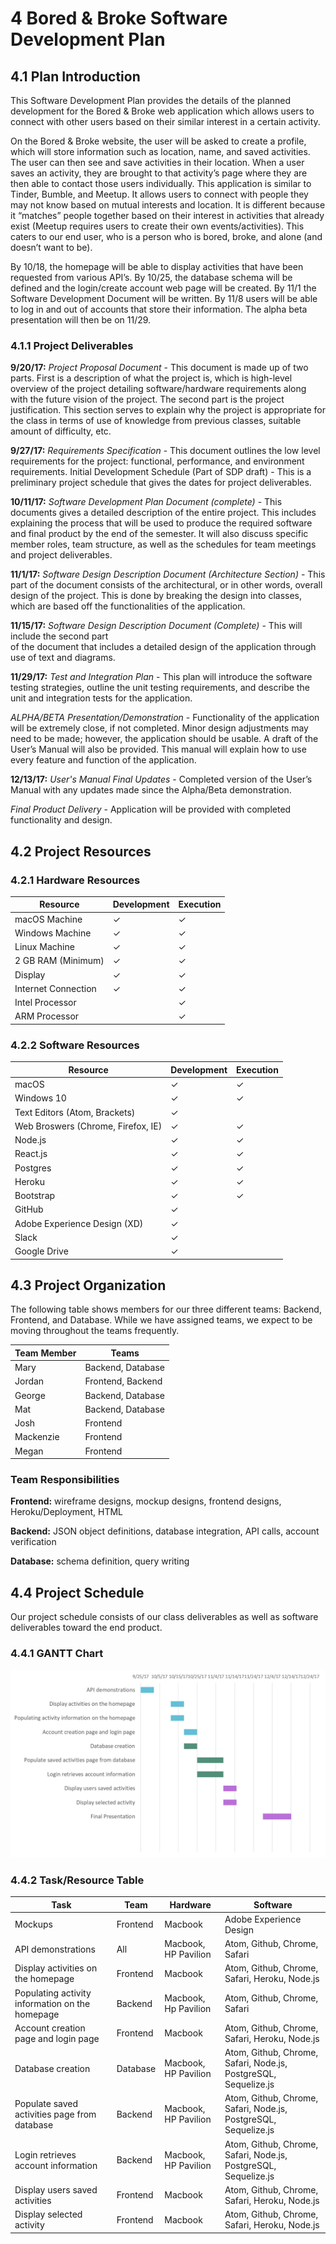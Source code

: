 # 4 Bored & Broke Software Development Plan
## 4.1 Plan Introduction

This Software Development Plan provides the details of the planned development for the Bored & Broke web application which allows users to connect with other users based on their similar interest in a certain activity.     

On the Bored & Broke website, the user will be asked to create a profile, which will store information such as location, name, and saved activities. The user can then see and save activities in their location. When a user saves an activity, they are brought to that activity’s page where they are then able to contact those users individually. This application is similar to Tinder, Bumble, and Meetup. It allows users to connect with people they may not know based on mutual interests and location. It is different because it “matches” people together based on their interest in activities that already exist (Meetup requires users to create their own events/activities). This caters to our end user, who is a person who is bored, broke, and alone (and doesn’t want to be).        

By 10/18, the homepage will be able to display activities that have been requested from various API’s. By 10/25, the database schema will be defined and the login/create account web page will be created. By 11/1 the Software Development Document will be written. By 11/8 users will be able to log in and out of accounts that store their information. The alpha beta presentation will then be on 11/29.

### 4.1.1 Project Deliverables

**9/20/17:**
_Project Proposal Document_ - This document is made up of two parts. First is a description of what the project is, which is high-level overview of the project detailing software/hardware requirements along with the future vision of the project. The second part is the project justification.  This section serves to explain why the project is appropriate for the class in terms of use of knowledge from previous classes, suitable amount of difficulty, etc.

**9/27/17:**
_Requirements Specification_ - This document outlines the low level requirements for the 	project: functional, performance, and environment requirements.
Initial Development Schedule (Part of SDP draft) - This is a preliminary project
schedule that gives the dates for project deliverables.

**10/11/17:**
_Software Development Plan Document (complete)_ - This documents gives a detailed
description of the entire project. This includes explaining the process that will be used
to produce the required software and final product by the end of the semester.  It will
also discuss specific member roles, team structure, as well as the schedules for team
meetings and project deliverables.

**11/1/17:**
_Software Design Description Document (Architecture Section)_ - This part of the
document consists of the architectural, or in other words, overall design of the project.
This is done by breaking the design into classes, which are based off the
functionalities of the application.

**11/15/17:**
_Software Design Description Document (Complete)_ - This will include the second part 	
of the document that includes a detailed design of the application through use of text
and diagrams.

**11/29/17:**
_Test and Integration Plan_ - This plan will introduce the software testing strategies, outline the unit testing requirements, and describe the unit and integration tests for the application.

_ALPHA/BETA Presentation/Demonstration_ - Functionality of the application will be
extremely close, if not completed.  Minor design adjustments may need to be made;
however, the application should be usable. A draft of the User’s Manual will also be
provided.  This manual will explain how to use every feature and function of the
application.

**12/13/17:**
_User's Manual Final Updates_ - Completed version of the User’s Manual with any updates made since the Alpha/Beta demonstration.

_Final Product Delivery_ - Application will be provided with completed functionality and design.

## 4.2 Project Resources

### 4.2.1 Hardware Resources
  Resource               | Development   | Execution
  ------------------     | ------------- | -----------
  macOS Machine          | ✓             | ✓
  Windows Machine        | ✓             | ✓
  Linux Machine          | ✓             | ✓
  2 GB RAM (Minimum)     | ✓             | ✓
  Display                | ✓             | ✓
  Internet Connection    | ✓             | ✓
  Intel Processor        |               | ✓
  ARM Processor          |               | ✓

### 4.2.2 Software Resources
  Resource                                 | Development   | Execution
  ---------------------------------------- | ------------- | ---------
  macOS                                    | ✓             | ✓
  Windows 10                               | ✓             | ✓
  Text Editors (Atom, Brackets)            | ✓             |  
  Web Broswers (Chrome, Firefox, IE)       | ✓             | ✓
  Node.js                                  | ✓             | ✓
  React.js                                 | ✓             | ✓
  Postgres                                 | ✓             | ✓
  Heroku                                   | ✓             | ✓
  Bootstrap                                | ✓             | ✓
  GitHub                                   | ✓             |
  Adobe Experience Design (XD)             | ✓             |
  Slack                                    | ✓             |
  Google Drive                             | ✓             |
  
## 4.3 Project Organization
The following table shows members for our three different teams: Backend, Frontend, and Database. While we have assigned teams, we expect to be moving throughout the teams frequently.

| Team Member | Teams             |
|-------------|-------------------|
| Mary        | Backend, Database |
| Jordan      | Frontend, Backend |
| George      | Backend, Database |
| Mat         | Backend, Database |
| Josh        | Frontend          |
| Mackenzie   | Frontend          |
| Megan       | Frontend          |

### Team Responsibilities
**Frontend:** wireframe designs, mockup designs, frontend designs, Heroku/Deployment, HTML

**Backend:** JSON object definitions, database integration, API calls, account verification

**Database:** schema definition, query writing

## 4.4 Project Schedule
Our project schedule consists of our class deliverables as well as software deliverables toward the end product.
### 4.4.1 GANTT Chart
![GANTT Chart](https://raw.githubusercontent.com/joshsoriano/Bored-and-Broke/master/Software%20Development%20Plan/ganttChart.png)

### 4.4.2 Task/Resource Table

Task     | Team | Hardware | Software
------------------ |-------------|-----------| -------------
Mockups  | Frontend | Macbook | Adobe Experience Design
API demonstrations | All | Macbook, HP Pavilion | Atom, Github, Chrome, Safari
Display activities on the homepage | Frontend | Macbook | Atom, Github, Chrome, Safari, Heroku, Node.js
Populating activity information on the homepage | Backend | Macbook, Hp Pavilion | Atom, Github, Chrome, Safari
Account creation page and login page | Frontend | Macbook | Atom, Github, Chrome, Safari, Heroku, Node.js
Database creation | Database | Macbook, HP Pavilion | Atom, Github, Chrome, Safari, Node.js, PostgreSQL, Sequelize.js
Populate saved activities page from database| Backend| Macbook, HP Pavilion | Atom, Github, Chrome, Safari, Node.js, PostgreSQL, Sequelize.js
Login retrieves account information | Backend | Macbook, HP Pavilion | Atom, Github, Chrome, Safari, Node.js, PostgreSQL, Sequelize.js
Display users saved activities  | Frontend | Macbook | Atom, Github, Chrome, Safari, Heroku, Node.js
Display selected activity  | Frontend | Macbook | Atom, Github, Chrome, Safari, Heroku, Node.js
